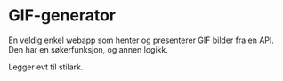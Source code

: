 # GIF-generator
En veldig enkel webapp som henter og presenterer GIF bilder fra en API. Den har en søkerfunksjon, og annen logikk.

Legger evt til stilark.
